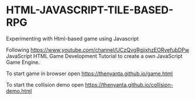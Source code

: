 # HTML-JAVASCRIPT-TILE-BASED-RPG

Experimenting with Html-based game using Javascript

Following https://www.youtube.com/channel/UCzQvgRgjjxhzEORvefubDPw JavaScript HTML Game Development Tutorial
to create a own JavaScript Game Engine.

To start game in browser open https://thenyanta.github.io/game.html

To start the collision demo open https://thenyanta.github.io/collision-demo.html
